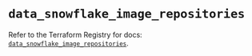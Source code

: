# `data_snowflake_image_repositories`

Refer to the Terraform Registry for docs: [`data_snowflake_image_repositories`](https://registry.terraform.io/providers/snowflakedb/snowflake/2.5.0/docs/data-sources/image_repositories).
